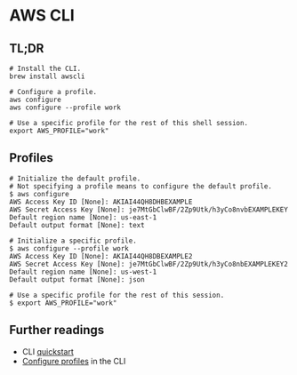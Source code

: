 # AWS CLI

## TL;DR

```shell
# Install the CLI.
brew install awscli

# Configure a profile.
aws configure
aws configure --profile work

# Use a specific profile for the rest of this shell session.
export AWS_PROFILE="work"
```

## Profiles

```shell
# Initialize the default profile.
# Not specifying a profile means to configure the default profile.
$ aws configure
AWS Access Key ID [None]: AKIAI44QH8DHBEXAMPLE
AWS Secret Access Key [None]: je7MtGbClwBF/2Zp9Utk/h3yCo8nvbEXAMPLEKEY
Default region name [None]: us-east-1
Default output format [None]: text

# Initialize a specific profile.
$ aws configure --profile work
AWS Access Key ID [None]: AKIAI44QH8DBEXAMPLE2
AWS Secret Access Key [None]: je7MtGbClwBF/2Zp9Utk/h3yCo8nbEXAMPLEKEY2
Default region name [None]: us-west-1
Default output format [None]: json

# Use a specific profile for the rest of this session.
$ export AWS_PROFILE="work"
```

## Further readings

- CLI [quickstart]
- [Configure profiles] in the CLI

[quickstart]: https://docs.aws.amazon.com/cli/latest/userguide/cli-configure-quickstart.html
[configure profiles]: https://docs.aws.amazon.com/cli/latest/userguide/cli-configure-profiles.html
